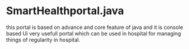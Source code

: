 # SmartHealthportal.java
this portal is based on advance and core feature of java and it is console based Ui very usefull portal which can be used in hospital for managing things of regularity in hospital.
